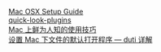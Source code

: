 [Mac OSX Setup Guide](http://sourabhbajaj.com/mac-setup/Git/gitignore.html)  
[quick-look-plugins](https://github.com/sindresorhus/quick-look-plugins)  
[Mac 上鲜为人知的使用技巧](http://www.jianshu.com/p/6c08f0ca23c4)  
[设置 Mac 下文件的默认打开程序 — duti 详解](http://xiaoyu2er.github.io/2016/01/31/mac-default-app-for-spec-file-type/)  
